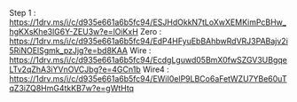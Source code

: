 Step 1 : https://1drv.ms/i/c/d935e661a6b5fc94/ESJHdOkkN7tLoXwXEMKimPcBHw_hgKXsKhe3lG6Y-ZEU3w?e=lOiKxH
Zero :   https://1drv.ms/i/c/d935e661a6b5fc94/EdP4HFyuEbBAhbwRdVRJ3PABajv2i5RiNOElSgmk_pzJjg?e=bd8KAA 
Wire :   https://1drv.ms/i/c/d935e661a6b5fc94/EcdgLguwd05BmX0fwSZGV3UBgqeLTv2qZhA3iYVnOVCJbg?e=4GCn1b
Wire4 :  https://1drv.ms/i/c/d935e661a6b5fc94/EWiI0elP9LBCo6aFetWZU7YBe60uTqZ3iZQ8HmG4tkKB7w?e=gWtHtq
